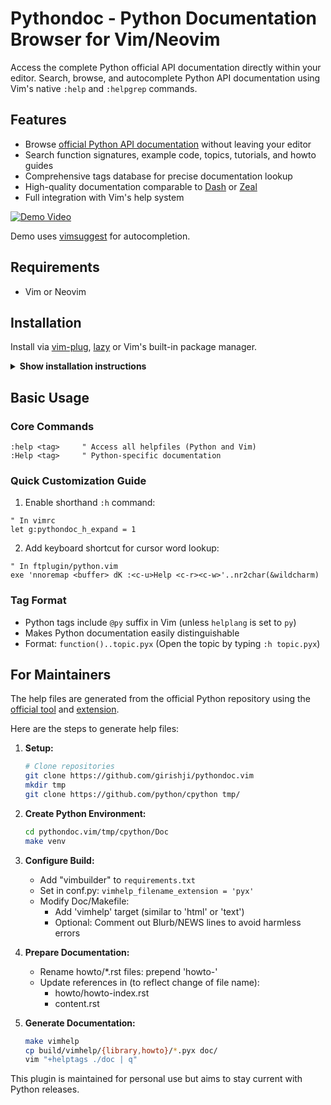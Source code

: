 # Pythondoc - Python Documentation Browser for Vim/Neovim

Access the complete Python official API documentation directly within your editor. Search, browse, and autocomplete Python API documentation using Vim's native `:help` and `:helpgrep` commands.

## Features

- Browse [official Python API documentation](https://docs.python.org/3/) without leaving your editor
- Search function signatures, example code, topics, tutorials, and howto guides
- Comprehensive tags database for precise documentation lookup
- High-quality documentation comparable to [Dash](https://kapeli.com/dash) or [Zeal](https://zealdocs.org/)
- Full integration with Vim's help system

[![Demo Video](https://asciinema.org/a/vRjU8x5KjkES4RX5BLJixqcQj.svg)](https://asciinema.org/a/vRjU8x5KjkES4RX5BLJixqcQj)

Demo uses [vimsuggest](https://github.com/girishji/vimsuggest) for autocompletion.

## Requirements

- Vim or Neovim

## Installation

Install via [vim-plug](https://github.com/junegunn/vim-plug), [lazy](https://github.com/folke/lazy.nvim) or Vim's built-in package manager.

<details>
<summary><b>Show installation instructions</b></summary>

### Using vim-plug

Add to your `.vimrc`:

```vim
call plug#begin()
Plug 'girishji/pythondoc.vim'
call plug#end()
```

### Using Neovim's [Lazy](https://github.com/folke/lazy.nvim)

Add to your Lua config:

```lua
require("lazy").setup({
  { "girishji/pythondoc.vim", opts = {} },
})
```

### Using Vim's built-in package manager

#### Linux

```bash
git clone https://github.com/girishji/pythondoc.vim.git $HOME/.vim/pack/downloads/opt/pythondoc.vim
```

Then add this line to your _vimrc_ file:

```vim
packadd vimsuggest
```

#### Windows

```bash
git clone https://github.com/girishji/pythondoc.vim.git %USERPROFILE%\vimfiles\pack\downloads\opt\pythondoc.vim
```

Then add this line to your _vimrc_ file:

```vim
packadd vimsuggest
```

</details>

## Basic Usage

### Core Commands

```vim
:help <tag>     " Access all helpfiles (Python and Vim)
:Help <tag>     " Python-specific documentation
```

### Quick Customization Guide

1. Enable shorthand `:h` command:

```vim
" In vimrc
let g:pythondoc_h_expand = 1
```

2. Add keyboard shortcut for cursor word lookup:

```vim
" In ftplugin/python.vim
exe 'nnoremap <buffer> dK :<c-u>Help <c-r><c-w>'..nr2char(&wildcharm)
```

### Tag Format
- Python tags include `@py` suffix in Vim (unless `helplang` is set to `py`)
- Makes Python documentation easily distinguishable
- Format: `function()..topic.pyx` (Open the topic by typing `:h topic.pyx`)

## For Maintainers

The help files are generated from the official Python repository using the [official tool](https://www.sphinx-doc.org/en/master/)  and [extension](https://github.com/girishji/vimbuilder).

Here are the steps to generate help files:

1. **Setup:**
   ```bash
   # Clone repositories
   git clone https://github.com/girishji/pythondoc.vim
   mkdir tmp
   git clone https://github.com/python/cpython tmp/
   ```

2. **Create Python Environment:**
   ```bash
   cd pythondoc.vim/tmp/cpython/Doc
   make venv
   ```

3. **Configure Build:**
   - Add "vimbuilder" to `requirements.txt`
   - Set in conf.py: `vimhelp_filename_extension = 'pyx'`
   - Modify Doc/Makefile:
     - Add 'vimhelp' target (similar to 'html' or 'text')
     - Optional: Comment out Blurb/NEWS lines to avoid harmless errors

4. **Prepare Documentation:**
   - Rename howto/*.rst files: prepend 'howto-'
   - Update references in (to reflect change of file name):
     - howto/howto-index.rst
     - content.rst

5. **Generate Documentation:**
   ```bash
   make vimhelp
   cp build/vimhelp/{library,howto}/*.pyx doc/
   vim "+helptags ./doc | q"
   ```

This plugin is maintained for personal use but aims to stay current with Python releases.
